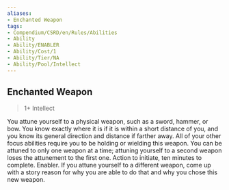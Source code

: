```yaml
---
aliases:
- Enchanted Weapon
tags:
- Compendium/CSRD/en/Rules/Abilities
- Ability
- Ability/ENABLER
- Ability/Cost/1
- Ability/Tier/NA
- Ability/Pool/Intellect
---
```


  
## Enchanted Weapon  
>1+  Intellect  
  
You attune yourself to a physical weapon, such as a sword, hammer, or bow. You know exactly where it is if it is within a short distance of you, and you know its general direction and distance if farther away. All of your other focus abilities require you to be holding or wielding this weapon. You can be attuned to only one weapon at a time; attuning yourself to a second weapon loses the attunement to the first one. Action to initiate, ten minutes to complete. Enabler. 
If you attune yourself to a different weapon, come up with a story reason for why you are able to do that and why you chose this new weapon.